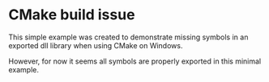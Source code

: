 # CMake build issue

This simple example was created to demonstrate missing symbols in an exported dll library when using CMake on Windows.

However, for now it seems all symbols are properly exported in this minimal example.
